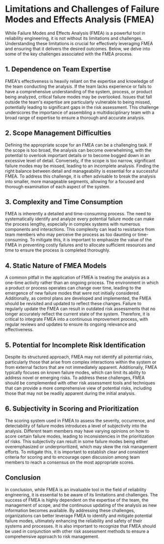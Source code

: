 # Limitations and Challenges of Failure Modes and Effects Analysis (FMEA)

While Failure Modes and Effects Analysis (FMEA) is a powerful tool in reliability engineering, it is not without its limitations and challenges. Understanding these limitations is crucial for effectively leveraging FMEA and ensuring that it delivers the desired outcomes. Below, we delve into some of the key challenges associated with the FMEA process.

## 1. **Dependence on Team Expertise**

   FMEA's effectiveness is heavily reliant on the expertise and knowledge of the team conducting the analysis. If the team lacks experience or fails to have a comprehensive understanding of the system, process, or product being analyzed, critical failure modes may be overlooked. Issues that fall outside the team's expertise are particularly vulnerable to being missed, potentially leading to significant gaps in the risk assessment. This challenge underscores the importance of assembling a multidisciplinary team with a broad range of expertise to ensure a thorough and accurate analysis.

## 2. **Scope Management Difficulties**

   Defining the appropriate scope for an FMEA can be a challenging task. If the scope is too broad, the analysis can become overwhelming, with the potential to overlook important details or to become bogged down in an excessive level of detail. Conversely, if the scope is too narrow, significant failure modes may be missed, leading to an incomplete analysis. Finding the right balance between detail and manageability is essential for a successful FMEA. To address this challenge, it is often advisable to break the analysis into smaller, more manageable segments, allowing for a focused and thorough examination of each aspect of the system.

## 3. **Complexity and Time Consumption**

   FMEA is inherently a detailed and time-consuming process. The need to systematically identify and analyze every potential failure mode can make the process lengthy, especially in complex systems with numerous components and interactions. This complexity can lead to resistance from team members who may perceive the process as too daunting or time-consuming. To mitigate this, it is important to emphasize the value of the FMEA in preventing costly failures and to allocate sufficient resources and time to ensure the process is completed thoroughly.

## 4. **Static Nature of FMEA Models**

   A common pitfall in the application of FMEA is treating the analysis as a one-time activity rather than an ongoing process. The environment in which a product or process operates can change over time, leading to the emergence of new failure modes that were not initially considered. Additionally, as control plans are developed and implemented, the FMEA should be revisited and updated to reflect these changes. Failure to regularly update the FMEA can result in outdated risk assessments that no longer accurately reflect the current state of the system. Therefore, it is critical to integrate FMEA into a continuous improvement process, with regular reviews and updates to ensure its ongoing relevance and effectiveness.

## 5. **Potential for Incomplete Risk Identification**

   Despite its structured approach, FMEA may not identify all potential risks, particularly those that arise from complex interactions within the system or from external factors that are not immediately apparent. Additionally, FMEA typically focuses on known failure modes, which can limit its ability to address novel or emerging risks. To address these challenges, FMEA should be complemented with other risk assessment tools and techniques that can provide a more comprehensive view of potential risks, including those that may not be readily apparent during the initial analysis.

## 6. **Subjectivity in Scoring and Prioritization**

   The scoring system used in FMEA to assess the severity, occurrence, and detectability of failure modes introduces a level of subjectivity into the analysis. Different team members may have varying opinions on how to score certain failure modes, leading to inconsistencies in the prioritization of risks. This subjectivity can result in some failure modes being either overemphasized or underprioritized, which may skew the risk management efforts. To mitigate this, it is important to establish clear and consistent criteria for scoring and to encourage open discussion among team members to reach a consensus on the most appropriate scores.

## Conclusion

In conclusion, while FMEA is an invaluable tool in the field of reliability engineering, it is essential to be aware of its limitations and challenges. The success of FMEA is highly dependent on the expertise of the team, the management of scope, and the continuous updating of the analysis as new information becomes available. By addressing these challenges, organizations can better leverage FMEA to identify and mitigate potential failure modes, ultimately enhancing the reliability and safety of their systems and processes. It is also important to recognize that FMEA should be used in conjunction with other risk assessment methods to ensure a comprehensive approach to risk management.